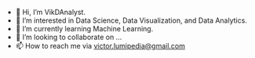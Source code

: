- 👋 Hi, I’m VikDAnalyst.
- 👀 I’m interested in Data Science, Data Visualization, and Data Analytics.
- 🌱 I’m currently learning Machine Learning.
- 💞️ I’m looking to collaborate on ...
- 📫 How to reach me via victor.lumipedia@gmail.com

<!---
Omokadejo/Omokadejo is a ✨ special ✨ repository because its `README.md` (this file) appears on your GitHub profile.
You can click the Preview link to take a look at your changes.
--->
